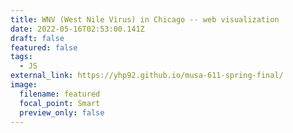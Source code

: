```yaml
---
title: WNV (West Nile Virus) in Chicago -- web visualization
date: 2022-05-16T02:53:00.141Z
draft: false
featured: false
tags:
  - JS
external_link: https://yhp92.github.io/musa-611-spring-final/
image:
  filename: featured
  focal_point: Smart
  preview_only: false
---
```

